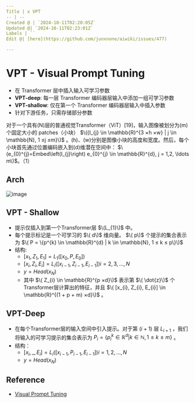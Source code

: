 ```yaml
---
Title | x VPT
-- | --
Created @ | `2024-10-11T02:20:05Z`
Updated @| `2024-10-11T02:23:01Z`
Labels | ``
Edit @| [here](https://github.com/junxnone/aiwiki/issues/477)

---
```

# VPT - Visual Prompt Tuning
- 在 Transformer 层中插入输入可学习参数
- **VPT-deep**: 每一层 Transformer 编码器层输入中添加一组可学习参数
- **VPT-shallow**: 仅在第一个 Transformer 编码器层输入中插入参数
- 针对下游任务，只需存储部分参数


对于一个具有\(N\)层的普通视觉Transformer（ViT）[19]，输入图像被划分为\(m\)个固定大小的 patches（小块）
$\({I_{j} \in \mathbb{R}^{3 ×h ×w} | j \in \mathbb{N}, 1 ≤j ≤m}\)$
。\(h\)、\(w\)分别是图像小块的高度和宽度。然后，每个小块首先通过位置编码嵌入到\(d\)维潜在空间中：
$\(e_{0}^{j}=Embed\left(I_{j}\right) e_{0}^{j} \in \mathbb{R}^{d}, j = 1,2, \ldots m\)$。（1）

## Arch

![image](https://github.com/user-attachments/assets/e69d724f-a36b-450d-a711-0c30703ff550)


## VPT - Shallow
- 提示仅插入到第一个Transformer层 $\(L_{1}\)$ 中。
- 每个提示标记是一个可学习的 $\( d\)$ 维向量。 $\( p\)$ 个提示的集合表示为 $\( P = \{p^{k} \in \mathbb{R}^{d} | k \in \mathbb{N}, 1 ≤ k ≤ p\}\)$ 
- 结构:
  -  $\left[x_{1}, Z_{1}, E_{1}\right] = L_{1}\left(\left[x_{0}, P, E_{0}\right]\right)$ 
  -  $\left[x_{i}, Z_{i}, E_{i}\right] = L_{i}\left(\left[x_{i - 1}, Z_{i - 1}, E_{i - 1}\right]\right) i = 2,3, \ldots, N$ 
  -  $y = Head\left(x_{N}\right)$ 
  - 其中 $\( Z_{i} \in \mathbb{R}^{p ×d}\)$ 表示第 $\( \dot{z}\)$ 个Transformer层计算出的特征，并且 $\( [x_{i}, Z_{i}, E_{i}] \in \mathbb{R}^{(1 + p + m) ×d}\)$ 。


## VPT-Deep

- 在每个Transformer层的输入空间中引入提示。对于第 $(i + 1)$ 层 $L_{i + 1}$ ，我们将输入的可学习提示的集合表示为 $P_{i}=\{p_{i}^{k} \in \mathbb{R}^{d} | k \in \mathbb{N}, 1 ≤ k ≤ m\}$ 。
- 结构： 
  - $\left[x_{i}, \_, E_{i}\right]=L_{i}\left(\left[x_{i - 1}, P_{i - 1}, E_{i - 1}\right]\right) i = 1,2, \ldots, N$ 
  - $y = Head\left(x_{N}\right)$ 

## Reference

- [Visual Prompt Tuning](https://arxiv.org/abs/2203.12119)

